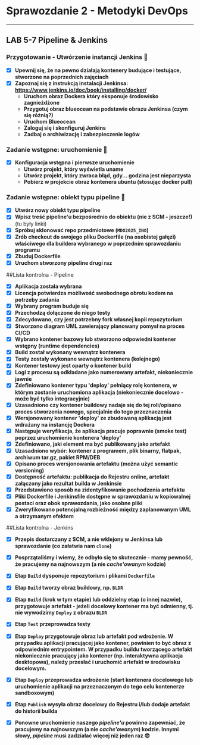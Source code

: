 # **Sprawozdanie 2** - Metodyki DevOps
__________________________________________________________________________________________________________________________________________________________
## **LAB 5-7 Pipeline & Jenkins** 
### Przygotowanie - Utwórzenie instancji Jenkins 🌵
- [x] **Upewnij się, że na pewno działają kontenery budujące i testujące, stworzone na poprzednich zajęciach**
- [x] **Zapoznaj się z instrukcją instalacji Jenkinsa: https://www.jenkins.io/doc/book/installing/docker/**
  - **Uruchom obraz Dockera który eksponuje środowisko zagnieżdżone**
  - **Przygotuj obraz blueocean na podstawie obrazu Jenkinsa (czym się różnią?)**
  - **Uruchom Blueocean**
  - **Zaloguj się i skonfiguruj Jenkins**
  - **Zadbaj o archiwizację i zabezpieczenie logów**

### Zadanie wstępne: uruchomienie 🌵
- [x] **Konfiguracja wstępna i pierwsze uruchomienie**
  - **Utwórz projekt, który wyświetla uname**
  - **Utwórz projekt, który zwraca błąd, gdy... godzina jest nieparzysta**
  - **Pobierz w projekcie obraz kontenera ubuntu (stosując docker pull)**

### Zadanie wstępne: obiekt typu pipeline 🌵
- [x] **Utwórz nowy obiekt typu pipeline**
- [x] **Wpisz treść pipeline'u bezpośrednio do obiektu (nie z SCM - jeszcze!)**
(tu były linki)
- [x] **Spróbuj sklonować repo przedmiotowe (`MDO2025_INO`)**
- [x] **Zrób checkout do swojego pliku Dockerfile (na osobistej gałęzi) właściwego dla buildera wybranego w poprzednim sprawozdaniu programu**
- [x] **Zbuduj Dockerfile**
- [x] **Uruchom stworzony pipeline drugi raz**

##Lista kontrolna - Pipeline
- [x] **Aplikacja została wybrana**
- [x] **Licencja potwierdza możliwość swobodnego obrotu kodem na potrzeby zadania**
- [x] **Wybrany program buduje się**
- [x] **Przechodzą dołączone do niego testy**
- [x] **Zdecydowano, czy jest potrzebny fork własnej kopii repozytorium**
- [x] **Stworzono diagram UML zawierający planowany pomysł na proces CI/CD**
- [x] **Wybrano kontener bazowy lub stworzono odpowiedni kontener wstępny (runtime dependencies)**
- [x] **Build został wykonany wewnątrz kontenera**
- [x] **Testy zostały wykonane wewnątrz kontenera (kolejnego)**
- [x] **Kontener testowy jest oparty o kontener build**
- [x] **Logi z procesu są odkładane jako numerowany artefakt, niekoniecznie jawnie**
- [x] **Zdefiniowano kontener typu 'deploy' pełniący rolę kontenera, w którym zostanie uruchomiona aplikacja (niekoniecznie docelowo - może być tylko integracyjnie)**
- [x] **Uzasadniono czy kontener buildowy nadaje się do tej roli/opisano proces stworzenia nowego, specjalnie do tego przeznaczenia**
- [x] **Wersjonowany kontener 'deploy' ze zbudowaną aplikacją jest wdrażany na instancję Dockera**
- [x] **Następuje weryfikacja, że aplikacja pracuje poprawnie (smoke test) poprzez uruchomienie kontenera 'deploy'**
- [x] **Zdefiniowano, jaki element ma być publikowany jako artefakt**
- [x] **Uzasadniono wybór: kontener z programem, plik binarny, flatpak, archiwum tar.gz, pakiet RPM/DEB**
- [x] **Opisano proces wersjonowania artefaktu (można użyć semantic versioning)**
- [x] **Dostępność artefaktu: publikacja do Rejestru online, artefakt załączony jako rezultat builda w Jenkinsie**
- [x] **Przedstawiono sposób na zidentyfikowanie pochodzenia artefaktu**
- [x] **Pliki Dockerfile i Jenkinsfile dostępne w sprawozdaniu w kopiowalnej postaci oraz obok sprawozdania, jako osobne pliki**
- [x] **Zweryfikowano potencjalną rozbieżność między zaplanowanym UML a otrzymanym efektem**

##Lista kontrolna - Jenkins
- [x] **Przepis dostarczany z SCM, a nie wklejony w Jenkinsa lub sprawozdanie (co załatwia nam `clone`)**
- [x] **Posprzątaliśmy i wiemy, że odbyło się to skutecznie - mamy pewność, że pracujemy na najnowszym (a nie *cache'owanym* kodzie)**
- [x] **Etap `Build` dysponuje repozytorium i plikami `Dockerfile`**
- [x] **Etap `Build` tworzy obraz buildowy, np. `BLDR`**
- [x] **Etap `Build` (krok w tym etapie) lub oddzielny etap (o innej nazwie), przygotowuje artefakt - jeżeli docelowy kontener ma być odmienny, tj. nie wywodzimy `Deploy` z obrazu `BLDR`**
- [x] **Etap `Test` przeprowadza testy**
- [x] **Etap `Deploy` przygotowuje obraz lub artefakt pod wdrożenie. W przypadku aplikacji pracującej jako kontener, powinien to być obraz z odpowiednim entrypointem. W przypadku buildu tworzącego artefakt niekoniecznie pracujący jako kontener (np. interaktywna aplikacja desktopowa), należy przesłać i uruchomić artefakt w środowisku docelowym.**
- [x] **Etap `Deploy` przeprowadza wdrożenie (start kontenera docelowego lub uruchomienie aplikacji na przeznaczonym do tego celu kontenerze sandboxowym)**
- [x] **Etap `Publish` wysyła obraz docelowy do Rejestru i/lub dodaje artefakt do historii builda**
- [x] **Ponowne uruchomienie naszego *pipeline'u* powinno zapewniać, że pracujemy na najnowszym (a nie *cache'owanym*) kodzie. Innymi słowy, *pipeline* musi zadziałać więcej niż jeden raz 😎**


